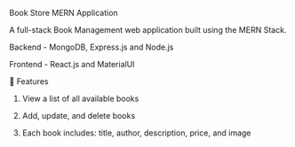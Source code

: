 Book Store MERN Application

A full-stack Book Management web application built using the MERN Stack.

Backend - MongoDB, Express.js and Node.js

Frontend - React.js and MaterialUI


🚀 Features
1. View a list of all available books
    
2. Add, update, and delete books
   
3. Each book includes: title, author, description, price, and image
